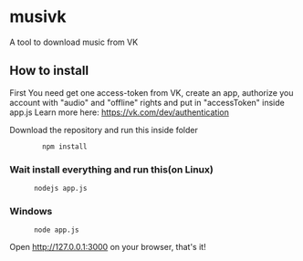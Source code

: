 # musivk
A tool to download music from VK


## How to install

  First You need get one access-token from VK, create an app, authorize you account with "audio" and "offline" rights and put in "accessToken" inside app.js
  Learn more here: https://vk.com/dev/authentication
  
 
 Download the repository and run this inside folder
 
           
            npm install 
            
  
 ### Wait install everything and run this(on Linux)
 
           
          nodejs app.js
          
  
 ### Windows
 
        
          node app.js
          
          
          
  Open http://127.0.0.1:3000 on your browser, that's it!
